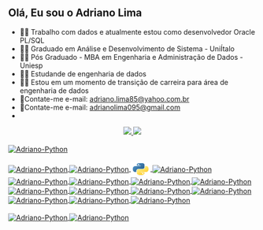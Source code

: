 ## Olá, Eu sou o Adriano Lima

- 🧑‍💼 Trabalho com dados e atualmente estou como desenvolvedor Oracle PL/SQL
- 🧑‍🎓 Graduado em Análise e Desenvolvimento de Sistema - UniÍtalo
- 🧑‍🎓 Pós Graduado - MBA em Engenharia e Administração de Dados - Uniesp
- 🧑‍🎓 Estudande de engenharia de dados 
- 🧑‍🎓 Estou em um momento de transição de carreira para área de engenharia de dados
- 📱Contate-me e-mail: adriano.lima85@yahoo.com.br
- 📱Contate-me e-mail: adrianolima095@gmail.com
- 
 

<div align="center">  
  <a href="https://github.com/ProfessionalAdriano">
    
  <img height="180em" src="https://github-readme-stats.vercel.app/api?username=ProfessionalAdriano&show_icons=true&theme=dracula&include_all_commits=true&count_private=true"/>
  
  <img height="180em" src="https://github-readme-stats.vercel.app/api/top-langs/?username=ProfessionalAdriano&layout=compact&langs_count=7&theme=dracula"/>
</div>



<div style="display: inline_block"><br>  
  <img align="center" alt="Adriano-Python" height="30" width="40" src="https://cdn.jsdelivr.net/gh/devicons/devicon/icons/linkedin/linkedin-original.svg">          
  
<div style="display: inline_block"><br>  
  <img align="center" alt="Adriano-Python" height="30" width="40" src="https://cdn.jsdelivr.net/gh/devicons/devicon/icons/oracle/oracle-original.svg">
  <img align="center" alt="Adriano-Python" height="30" width="40" src="https://cdn.jsdelivr.net/gh/devicons/devicon/icons/microsoftsqlserver/microsoftsqlserver-plain-wordmark.svg">
  <img align="center" alt="Adriano-Python" height="30" width="40" src="https://raw.githubusercontent.com/devicons/devicon/master/icons/python/python-original.svg">
  <img align="center" alt="Adriano-Python" height="30" width="40" src="https://cdn.jsdelivr.net/gh/devicons/devicon/icons/azure/azure-original.svg">
  <img align="center" alt="Adriano-Python" height="30" width="40" src="https://cdn.jsdelivr.net/gh/devicons/devicon/icons/amazonwebservices/amazonwebservices-original-wordmark.svg">
  <img align="center" alt="Adriano-Python" height="30" width="40" src="https://cdn.jsdelivr.net/gh/devicons/devicon/icons/docker/docker-original-wordmark.svg">
  <img align="center" alt="Adriano-Python" height="30" width="40" src="https://cdn.jsdelivr.net/gh/devicons/devicon/icons/git/git-original-wordmark.svg">
  <img align="center" alt="Adriano-Python" height="30" width="40" src="https://cdn.jsdelivr.net/gh/devicons/devicon/icons/github/github-original-wordmark.svg">
  <img align="center" alt="Adriano-Python" height="30" width="40" src="https://cdn.jsdelivr.net/gh/devicons/devicon/icons/linux/linux-original.svg">           
  <img align="center" alt="Adriano-Python" height="30" width="40" src="https://cdn.jsdelivr.net/gh/devicons/devicon/icons/mongodb/mongodb-original-wordmark.svg">
  <img align="center" alt="Adriano-Python" height="30" width="40" src="https://cdn.jsdelivr.net/gh/devicons/devicon/icons/mysql/mysql-original-wordmark.svg">
  <img align="center" alt="Adriano-Python" height="30" width="40" src="https://cdn.jsdelivr.net/gh/devicons/devicon/icons/pandas/pandas-original-wordmark.svg">
  <img align="center" alt="Adriano-Python" height="30" width="40" src="https://cdn.jsdelivr.net/gh/devicons/devicon/icons/visualstudio/visualstudio-plain.svg">
  <img align="center" alt="Adriano-Python" height="30" width="40" src="https://cdn.jsdelivr.net/gh/devicons/devicon/icons/vscode/vscode-original-wordmark.svg">
  <img align="center" alt="Adriano-Python" height="30" width="40" src="https://cdn.jsdelivr.net/gh/devicons/devicon/icons/anaconda/anaconda-original.svg">
<div style="display: inline_block"><br>  
<img align="center" alt="Adriano-Python" height="30" width="40" src="https://cdn.jsdelivr.net/gh/devicons/devicon/icons/jira/jira-original-wordmark.svg">
<img align="center" alt="Adriano-Python" height="30" width="40" src="https://cdn.jsdelivr.net/gh/devicons/devicon/icons/confluence/confluence-original-wordmark.svg">
</div>  

##


  

